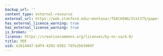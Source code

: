 ```yaml
---
backup_url: ''
content_type: external-resource
external_url: https://web.stanford.edu/~montanar/TEACHING/Stat375/papers/weitz2.pdf
has_external_licence_warning: true
has_external_license_warning: true
is_broken: ''
license: https://creativecommons.org/licenses/by-nc-sa/4.0/
title: PDF
uid: e1b14447-bdf4-4292-8562-7dfe2b63984f
---
```

